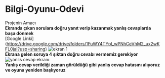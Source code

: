 # Bilgi-Oyunu-Odevi
Projenin Amacı <br/>
**Ekranda çıkan sorulara doğru yanıt verip kazanmak yanlış cevaplarda başa dönmek** <br/>
[Google Linki] (https://drive.google.com/drive/folders/1FuWY4TYpI_wPNhCeVhM2_ux2wKFL0jaI?usp=sharing)
![ekran 1](https://github.com/emirfatihdinc/Bilgi-Oyunu-Odevi/assets/117276317/c5643fd2-bb57-452b-9fb3-b0c726f476c8) <br/>
**Ekrana gelen soruya 4 şıktan doğru cevabı vermemiz gerekiyor** <br/>
![yanlıs cevap ekranı](https://github.com/emirfatihdinc/Bilgi-Oyunu-Odevi/assets/117276317/32c3010b-198b-4821-8346-fb0d8cc81cbd) <br/>
**Yanlış cevap verildiği zaman görüldüğü gibi yanlış cevap hatasını alıyoruz ve oyuna yeniden başlıyoruz**
